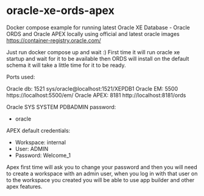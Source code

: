 # oracle-xe-ords-apex
Docker compose example for running latest Oracle XE Database - Oracle ORDS and Oracle APEX locally
using official and latest oracle images https://container-registry.oracle.com/ 

Just run docker compose up and wait :)
 First time it will run oracle xe startup and wait for it to be available then ORDS will install on the default schema it will take a little time for it to be ready.

Ports used:

Oracle db:      1521    sys/oracle@localhost:1521/XEPDB1
Oracle EM:      5500    https://localhost:5500/em/
Oracle APEX:    8181    http://localhost:8181/ords

Oracle SYS SYSTEM PDBADMIN password:
 - oracle               

APEX default credentials:
 - Workspace: internal
 - User:      ADMIN
 - Password:  Welcome_1

Apex first time will ask you to change your password and then you will need to create a workspace with an admin user, when you log in with that user on to the workspace you created you will be able to use app builder and other apex features.